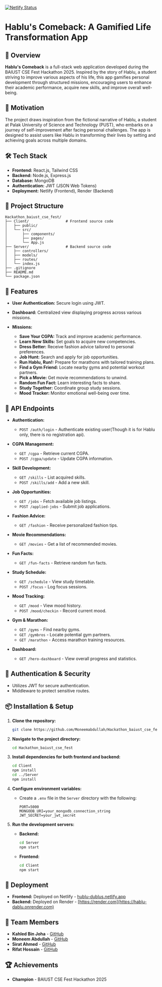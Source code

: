  [![Netlify Status](https://api.netlify.com/api/v1/badges/0403ba24-2e63-4e62-b001-c4493b5a8043/deploy-status)](https://app.netlify.com/sites/hublu-dublu/deploys)

# Hablu's Comeback: A Gamified Life Transformation App

## 🚀 Overview

**Hablu's Comeback** is a full-stack web application developed during the BAIUST CSE Fest Hackathon 2025. Inspired by the story of Hablu, a student striving to improve various aspects of his life, this app gamifies personal development through structured missions, encouraging users to enhance their academic performance, acquire new skills, and improve overall well-being.

## 🧠 Motivation

The project draws inspiration from the fictional narrative of Hablu, a student at Palak University of Science and Technology (PUST), who embarks on a journey of self-improvement after facing personal challenges. The app is designed to assist users like Hablu in transforming their lives by setting and achieving goals across multiple domains.

## 🛠️ Tech Stack

* **Frontend:** React.js, Tailwind CSS
* **Backend:** Node.js, Express.js
* **Database:** MongoDB
* **Authentication:** JWT (JSON Web Tokens)
* **Deployment:** Netlify (Frontend), Render (Backend)

## 📁 Project Structure

```
Hackathon_baiust_cse_fest/
├── Client/                 # Frontend source code
│   ├── public/
│   └── src/
│       ├── components/
│       ├── pages/
│       └── App.js
├── Server/                 # Backend source code
│   ├── controllers/
│   ├── models/
│   ├── routes/
│   └── index.js
├── .gitignore
├── README.md
└── package.json
```

## 🌟 Features

* **User Authentication:** Secure login using JWT.
* **Dashboard:** Centralized view displaying progress across various missions.
* **Missions:**

  * **Save Your CGPA:** Track and improve academic performance.
  * **Learn New Skills:** Set goals to acquire new competencies.
  * **Dress Better:** Receive fashion advice tailored to personal preferences.
  * **Job Hunt:** Search and apply for job opportunities.
  * **Run Hablu, Run!:** Prepare for marathons with tailored training plans.
  * **Find a Gym Friend:** Locate nearby gyms and potential workout partners.
  * **Pick a Movie:** Get movie recommendations to unwind.
  * **Random Fun Fact:** Learn interesting facts to share.
  * **Study Together:** Coordinate group study sessions.
  * **Mood Tracker:** Monitor emotional well-being over time.

## 📡 API Endpoints

* **Authentication:**

  * `POST /auth/login` - Authenticate existing user(Though it is for Hablu only, there is no registration api).

* **CGPA Management:**

  * `GET /cgpa` - Retrieve current CGPA.
  * `POST /cgpa/update` - Update CGPA information.

* **Skill Development:**

  * `GET /skills` - List acquired skills.
  * `POST /skills/add` - Add a new skill.

* **Job Opportunities:**

  * `GET /jobs` - Fetch available job listings.
  * `POST /applied-jobs` - Submit job applications.

* **Fashion Advice:**

  * `GET /fashion` - Receive personalized fashion tips.

* **Movie Recommendations:**

  * `GET /movies` - Get a list of recommended movies.

* **Fun Facts:**

  * `GET /fun-facts` - Retrieve random fun facts.

* **Study Schedule:**

  * `GET /schedule` - View study timetable.
  * `POST /focus` - Log focus sessions.

* **Mood Tracking:**

  * `GET /mood` - View mood history.
  * `POST /mood/checkin` - Record current mood.

* **Gym & Marathon:**

  * `GET /gyms` - Find nearby gyms.
  * `GET /gymbros` - Locate potential gym partners.
  * `GET /marathon` - Access marathon training resources.

* **Dashboard:**

  * `GET /hero-dashboard` - View overall progress and statistics.

## 🔐 Authentication & Security

* Utilizes JWT for secure authentication.
* Middleware to protect sensitive routes.


## 📦 Installation & Setup

1. **Clone the repository:**

   ```bash
   git clone https://github.com/Moneemabdullah/Hackathon_baiust_cse_fest.git
   ```

2. **Navigate to the project directory:**

   ```bash
   cd Hackathon_baiust_cse_fest
   ```

3. **Install dependencies for both frontend and backend:**

   ```bash
   cd Client
   npm install
   cd ../Server
   npm install
   ```

4. **Configure environment variables:**

   * Create a `.env` file in the `Server` directory with the following:

     ```
     PORT=5000
     MONGODB_URI=your_mongodb_connection_string
     JWT_SECRET=your_jwt_secret
     ```

5. **Run the development servers:**

   * **Backend:**

     ```bash
     cd Server
     npm start
     ```
   * **Frontend:**

     ```bash
     cd Client
     npm start
     ```

## 🚀 Deployment

* **Frontend:** Deployed on Netlify - [hublu-dublus.netlify.app](https://hublu-dublus.netlify.app/)
* **Backend:** Deployed on Render - [https://render.com](https://hablu-dablu.onrender.com)

## 👥 Team Members

* **Kahled Bin Joha** - [GitHub](https://github.com/joha546)
* **Moneem Abdullah** - [GitHub](https://github.com/Moneemabdullah)
* **Sirat Ahmed** - [GitHub](https://github.com/sirat2001)
* **Rifat Hossain** - [GitHub](https://github.com/rifatbroh)

## 🏆 Achievements

* **Champion** - BAIUST CSE Fest Hackathon 2025
